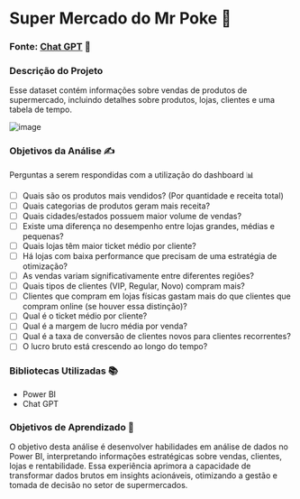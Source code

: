 
# Super Mercado do Mr Poke 🛒

### Fonte: [Chat GPT](https://chatgpt.com/share/67c48d09-62c4-800d-9322-f54af327f6e5) 🔗

### Descrição do Projeto
Esse dataset contém informações sobre vendas de produtos de supermercado, incluindo detalhes sobre produtos, lojas, clientes e uma tabela de tempo. 

![image](https://png.pngtree.com/background/20250107/original/pngtree-supermarket-grocery-store-aisle-with-empty-shopping-cart-business-concept-picture-image_15628113.jpg)

### Objetivos da Análise ✍

Perguntas a serem respondidas com a utilização do dashboard 📊

- [ ] Quais são os produtos mais vendidos? (Por quantidade e receita total)
- [ ] Quais categorias de produtos geram mais receita?
- [ ] Quais cidades/estados possuem maior volume de vendas?
- [ ] Existe uma diferença no desempenho entre lojas grandes, médias e pequenas?
- [ ] Quais lojas têm maior ticket médio por cliente?
- [ ] Há lojas com baixa performance que precisam de uma estratégia de otimização?
- [ ] As vendas variam significativamente entre diferentes regiões?
- [ ] Quais tipos de clientes (VIP, Regular, Novo) compram mais?
- [ ] Clientes que compram em lojas físicas gastam mais do que clientes que compram online (se houver essa distinção)?
- [ ] Qual é o ticket médio por cliente?
- [ ] Qual é a margem de lucro média por venda?
- [ ] Qual é a taxa de conversão de clientes novos para clientes recorrentes?
- [ ] O lucro bruto está crescendo ao longo do tempo?

### Bibliotecas Utilizadas 📚
- Power BI
- Chat GPT

### Objetivos de Aprendizado 🎯
O objetivo desta análise é desenvolver habilidades em análise de dados no Power BI, interpretando informações estratégicas sobre vendas, clientes, lojas e rentabilidade. Essa experiência aprimora a capacidade de transformar dados brutos em insights acionáveis, otimizando a gestão e tomada de decisão no setor de supermercados. 